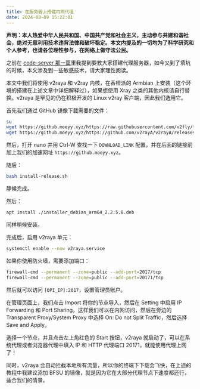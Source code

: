 ```yaml
---
title: 在服务器上搭建内网代理
date: 2024-08-09 15:22:01
---
```


**声明：本人热爱中华人民共和国、中国共产党和社会主义，主动参与共建和谐社会，绝对无意利用技术违背法律和破坏稳定。本文内提及的一切均为了科学研究和个人参考，也请各位理性参与，在网络上做守法公民。**

之前在 [code-server 那一篇](./7c0f3adef71e.md)里我提到要教大家搭建代理服务器，如今又到了填坑的时候，本文涉及到一些敏感技术，请大家理性阅读。

本文中我们将使用 v2raya 和 v2ray 内核，在香橙派的 Armbian 上安装（这个环境的搭建在上述文章中详细解释过），如果想使用 Xray 之类的其他内核请自行替换。v2raya 是罕见的仍在积极开发的 Linux v2ray 客户端，因此我们选用它。

首先我们通过 GitHub 镜像下载需要的文件：

```bash
su
wget https://github.moeyy.xyz/https://raw.githubusercontent.com/v2fly/fhs-install-v2ray/master/install-release.sh
wget https://github.moeyy.xyz/https://github.com/v2rayA/v2rayA/releases/download/v2.2.5.8/installer_debian_arm64_2.2.5.8.deb
```

然后，打开 nano 并用 Ctrl-W 查找一下 `DOWNLOAD_LINK` 配置，并在后面的链接前加上我们的加速网址 `https://github.moeyy.xyz`。

随后：

```bash
bash install-release.sh
```

静候完成。

然后：

```bash
apt install ./installer_debian_arm64_2.2.5.8.deb
```

同样稍候安装。

完成后，启用 v2raya 单元：

```bash
systemctl enable --now v2raya.service
```

如果你使用防火墙，需要添加端口：

```bash
firewall-cmd --permanent --zone=public --add-port=2017/tcp
firewall-cmd --permanent --zone=public --add-port=20171/tcp
```

然后就可以访问 `[OPI_IP]:2017`，设置管理员账户。

在管理页面上，我们点击 Import 将你的节点导入，然后在 Setting 中启用 IP Forwarding 和 Port Sharing，这样我们可以在内网访问，然后在旁边的 Transparent Proxy/System Proxy 中选择 On: Do not Split Traffic，然后选择 Save and Apply。

选择一个节点，并且点击左上角红色的 Start 按钮，v2raya 就启动了，可以在系统代理或者浏览器代理中填入 IP 和 HTTP 代理端口 20171，就能使用代理上网了！

同时，v2raya 会自动拦截本地所有流量，所以你的终端下下载会飞快，在上述的教程中我建议添加 BFSU 的镜像，就是因为它在大部分代理节点下速度都还行，适合我们的情景。
